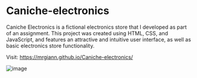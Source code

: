 # Caniche-electronics

Caniche Electronics is a fictional electronics store that I developed as part of an assignment. This project was created using HTML, CSS, and JavaScript, and features an attractive and intuitive user interface, as well as basic electronics store functionality.

Visit: https://mrgiann.github.io/Caniche-electronics/

![image](https://github.com/mrgiann/Caniche-electronics/assets/82038942/13db60c6-d5b7-4928-b740-6e62a41c6a4b)

